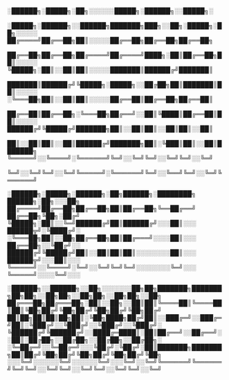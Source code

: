 ░██████╗░█████╗░██╗░░░░░░█████╗░██████╗░░█████╗░  ░█████╗░██████╗░░██████╗███████╗███╗░░██╗░█████╗░██╗░░░░░
██╔════╝██╔══██╗██║░░░░░██╔══██╗██╔══██╗██╔══██╗  ██╔══██╗██╔══██╗██╔════╝██╔════╝████╗░██║██╔══██╗██║░░░░░
╚█████╗░██║░░██║██║░░░░░███████║██████╔╝███████║  ███████║██████╔╝╚█████╗░█████╗░░██╔██╗██║███████║██║░░░░░
░╚═══██╗██║░░██║██║░░░░░██╔══██║██╔══██╗██╔══██║  ██╔══██║██╔══██╗░╚═══██╗██╔══╝░░██║╚████║██╔══██║██║░░░░░
██████╔╝╚█████╔╝███████╗██║░░██║██║░░██║██║░░██║  ██║░░██║██║░░██║██████╔╝███████╗██║░╚███║██║░░██║███████╗
╚═════╝░░╚════╝░╚══════╝╚═╝░░╚═╝╚═╝░░╚═╝╚═╝░░╚═╝  ╚═╝░░╚═╝╚═╝░░╚═╝╚═════╝░╚══════╝╚═╝░░╚══╝╚═╝░░╚═╝╚══════╝

░██████╗░█████╗░██████╗░██╗██████╗░████████╗  ██████╗░██╗░░░██╗
██╔════╝██╔══██╗██╔══██╗██║██╔══██╗╚══██╔══╝  ██╔══██╗╚██╗░██╔╝
╚█████╗░██║░░╚═╝██████╔╝██║██████╔╝░░░██║░░░  ██████╦╝░╚████╔╝░
░╚═══██╗██║░░██╗██╔══██╗██║██╔═══╝░░░░██║░░░  ██╔══██╗░░╚██╔╝░░
██████╔╝╚█████╔╝██║░░██║██║██║░░░░░░░░██║░░░  ██████╦╝░░░██║░░░
╚═════╝░░╚════╝░╚═╝░░╚═╝╚═╝╚═╝░░░░░░░░╚═╝░░░  ╚═════╝░░░░╚═╝░░░

░██████╗░░██████╗░░██╗░░░░░░░██╗██╗███████╗███████╗██╗██╗░░██╗██╗░░██╗██╗░░██╗██╗░░██╗
██╔═══██╗██╔═══██╗░██║░░██╗░░██║██║╚════██║╚════██║██║╚██╗██╔╝╚██╗██╔╝╚██╗██╔╝╚██╗██╔╝
██║██╗██║██║██╗██║░╚██╗████╗██╔╝██║░░███╔═╝░░███╔═╝██║░╚███╔╝░░╚███╔╝░░╚███╔╝░░╚███╔╝░
╚██████╔╝╚██████╔╝░░████╔═████║░██║██╔══╝░░██╔══╝░░██║░██╔██╗░░██╔██╗░░██╔██╗░░██╔██╗░
░╚═██╔═╝░░╚═██╔═╝░░░╚██╔╝░╚██╔╝░██║███████╗███████╗██║██╔╝╚██╗██╔╝╚██╗██╔╝╚██╗██╔╝╚██╗
░░░╚═╝░░░░░░╚═╝░░░░░░╚═╝░░░╚═╝░░╚═╝╚══════╝╚══════╝╚═╝╚═╝░░╚═╝╚═╝░░╚═╝╚═╝░░╚═╝╚═╝░░╚═╝
